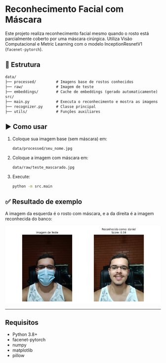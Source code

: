 # Reconhecimento Facial com Máscara

Este projeto realiza reconhecimento facial mesmo quando o rosto está parcialmente coberto por uma máscara cirúrgica. Utiliza Visão Computacional e Metric Learning com o modelo InceptionResnetV1 (`facenet-pytorch`).

## 📂 Estrutura

```
data/
├── processed/         # Imagens base de rostos conhecidos
├── raw/               # Imagem de teste
├── embeddings/        # Cache de embeddings (gerado automaticamente)
src/
├── main.py            # Executa o reconhecimento e mostra as imagens
├── recognizer.py      # Classe principal
├── utils/             # Funções auxiliares
```

## ▶️ Como usar

1. Coloque sua imagem base (sem máscara) em:

   ```
   data/processed/seu_nome.jpg
   ```

2. Coloque a imagem com máscara em:

   ```
   data/raw/teste_mascarado.jpg
   ```

3. Execute:
   ```bash
   python -m src.main
   ```

## ✅ Resultado de exemplo

A imagem da esquerda é o rosto com máscara, e a da direita é a imagem reconhecida do banco:

![Resultado](data/results/Figure_1.png)

---

## Requisitos

- Python 3.8+
- facenet-pytorch
- numpy
- matplotlib
- pillow
